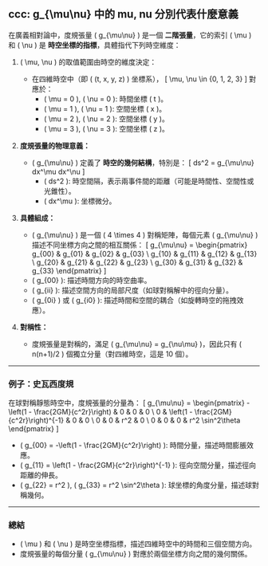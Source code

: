 ## ccc: g_{\mu\nu} 中的 mu, nu 分別代表什麼意義

在廣義相對論中，度規張量 \( g_{\mu\nu} \) 是一個 **二階張量**，它的索引 \( \mu \) 和 \( \nu \) 是 **時空坐標的指標**，具體指代下列時空維度：

1. \( \mu, \nu \) 的取值範圍由時空的維度決定：
   - 在四維時空中（即 \( (t, x, y, z) \) 坐標系），
     \[
     \mu, \nu \in \{0, 1, 2, 3\}
     \]
     對應於：
     - \( \mu = 0 \), \( \nu = 0 \): 時間坐標 \( t \)。
     - \( \mu = 1 \), \( \nu = 1 \): 空間坐標 \( x \)。
     - \( \mu = 2 \), \( \nu = 2 \): 空間坐標 \( y \)。
     - \( \mu = 3 \), \( \nu = 3 \): 空間坐標 \( z \)。

2. **度規張量的物理意義：**
   - \( g_{\mu\nu} \) 定義了 **時空的幾何結構**，特別是：
     \[
     ds^2 = g_{\mu\nu} dx^\mu dx^\nu
     \]
     - \( ds^2 \): 時空間隔，表示兩事件間的距離（可能是時間性、空間性或光錐性）。
     - \( dx^\mu \): 坐標微分。

3. **具體組成：**
   - \( g_{\mu\nu} \) 是一個 \( 4 \times 4 \) 對稱矩陣，每個元素 \( g_{\mu\nu} \) 描述不同坐標方向之間的相互關係：
     \[
     g_{\mu\nu} =
     \begin{pmatrix}
     g_{00} & g_{01} & g_{02} & g_{03} \\
     g_{10} & g_{11} & g_{12} & g_{13} \\
     g_{20} & g_{21} & g_{22} & g_{23} \\
     g_{30} & g_{31} & g_{32} & g_{33}
     \end{pmatrix}
     \]
   - \( g_{00} \): 描述時間方向的時空曲率。
   - \( g_{ii} \): 描述空間方向的局部尺度（如球對稱解中的徑向分量）。
   - \( g_{0i} \) 或 \( g_{i0} \): 描述時間和空間的耦合（如旋轉時空的拖拽效應）。

4. **對稱性：**
   - 度規張量是對稱的，滿足 \( g_{\mu\nu} = g_{\nu\mu} \)，因此只有 \( n(n+1)/2 \) 個獨立分量（對四維時空，這是 10 個）。

---

### **例子：史瓦西度規**
在球對稱靜態時空中，度規張量的分量為：
\[
g_{\mu\nu} =
\begin{pmatrix}
-\left(1 - \frac{2GM}{c^2r}\right) & 0 & 0 & 0 \\
0 & \left(1 - \frac{2GM}{c^2r}\right)^{-1} & 0 & 0 \\
0 & 0 & r^2 & 0 \\
0 & 0 & 0 & r^2 \sin^2\theta
\end{pmatrix}
\]

- \( g_{00} = -\left(1 - \frac{2GM}{c^2r}\right) \): 時間分量，描述時間膨脹效應。
- \( g_{11} = \left(1 - \frac{2GM}{c^2r}\right)^{-1} \): 徑向空間分量，描述徑向距離的伸長。
- \( g_{22} = r^2 \), \( g_{33} = r^2 \sin^2\theta \): 球坐標的角度分量，描述球對稱幾何。

---

### **總結**
- \( \mu \) 和 \( \nu \) 是時空坐標指標，描述四維時空中的時間和三個空間方向。
- 度規張量的每個分量 \( g_{\mu\nu} \) 對應於兩個坐標方向之間的幾何關係。



